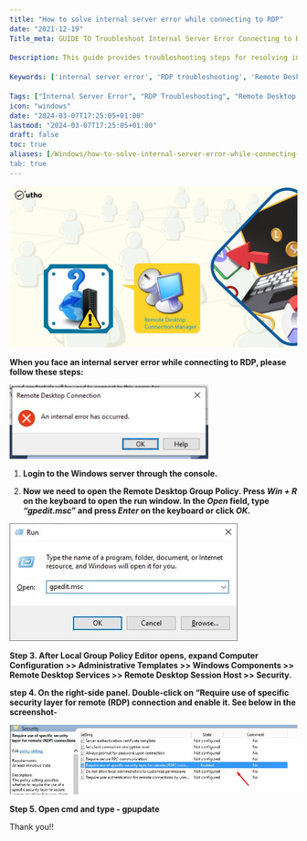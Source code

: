 ```yaml
---
title: "How to solve internal server error while connecting to RDP"
date: "2021-12-19"
Title_meta: GUIDE TO Troubleshoot Internal Server Error Connecting to RDP

Description: This guide provides troubleshooting steps for resolving internal server errors encountered when connecting to Remote Desktop Protocol (RDP). Learn how to diagnose common RDP connectivity issues, check server settings, review event logs, and apply solutions to restore reliable RDP access on your Windows Server.

Keywords: ['internal server error', 'RDP troubleshooting', 'Remote Desktop Protocol', 'server connectivity', 'event logs', 'Windows Server']

Tags: ["Internal Server Error", "RDP Troubleshooting", "Remote Desktop Protocol", "Server Connectivity", "Event Logs", "Windows Server"]
icon: "windows"
date: "2024-03-07T17:25:05+01:00"
lastmod: "2024-03-07T17:25:05+01:00" 
draft: false
toc: true
aliases: [/Windows/how-to-solve-internal-server-error-while-connecting-to-rdp']
tab: true
---
```


![](images/How-to-solve-internal-server-error-while-connecting-to-RDP_utho.jpg)

**When you face an internal server error while connecting to RDP, please follow these steps:**

![](images/ghfhgcf.jpg)

1. **Login to the Windows server through the console.**

3. **Now we need to open the Remote Desktop Group Policy. Press _Win + R_ on the keyboard to open the run window. In the _Open_ field, type _“gpedit.msc_” and press _Enter_ on the keyboard or click _OK._**

![](images/ghjgh.jpg)

**Step 3. After Local Group Policy Editor opens, expand Computer Configuration >> Administrative Templates >> Windows Components >> Remote Desktop Services >> Remote Desktop Session Host >> Security.**

**step 4. On the right-side panel. Double-click on “Require use of specific security layer for remote (RDP) connection and enable it. See below in the screenshot-**

![](images/jhfgjfgj.jpg)

**Step 5. Open cmd and type - gpupdate**

Thank you!!
